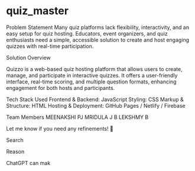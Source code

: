 # quiz_master
Problem Statement
Many quiz platforms lack flexibility, interactivity, and an easy setup for quiz hosting. Educators, event organizers, and quiz enthusiasts need a simple, accessible solution to create and host engaging quizzes with real-time participation.

Solution Overview

Quizzo is a web-based quiz hosting platform that allows users to create, manage, and participate in interactive quizzes. It offers a user-friendly interface, real-time scoring, and multiple question formats, enhancing engagement for both hosts and participants.

Tech Stack Used
Frontend & Backend: JavaScript
Styling: CSS
Markup & Structure: HTML
Hosting & Deployment: GitHub Pages / Netlify / Firebase



Team Members 
MEENAKSHI PJ
MRIDULA J B
LEKSHMY B


Let me know if you need any refinements! 🚀












Search

Reason

ChatGPT can mak
